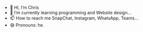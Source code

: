 - 👋 Hi, I’m Chris
- 🌱 I’m currently learning programming and Website design...
- 📫 How to reach me SnapChat, Instagram, WhatsApp, Teams...
- 😄 Pronouns: he.


<!---
MartnChris/MartnChris is a ✨ special ✨ repository because its `README.md` (this file) appears on your GitHub profile.
You can click the Preview link to take a look at your changes.
--->

